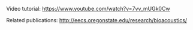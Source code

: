 Video tutorial:
https://www.youtube.com/watch?v=7vv_mUGk0Cw

Related publications:
http://eecs.oregonstate.edu/research/bioacoustics/
